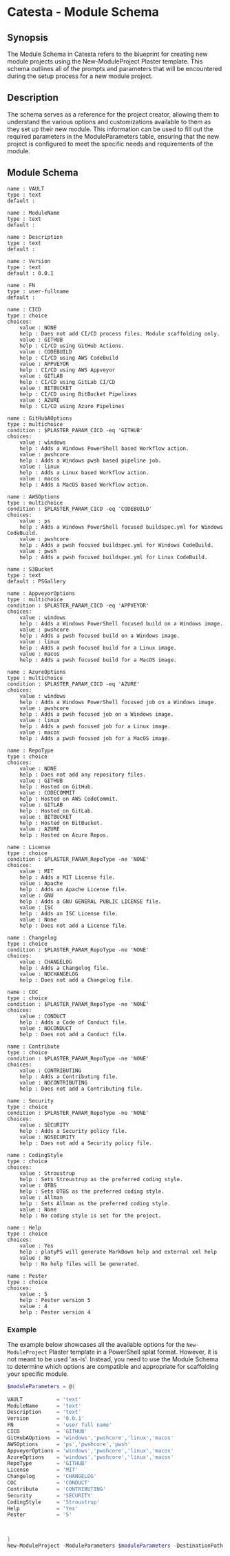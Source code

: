 # Catesta - Module Schema

## Synopsis

The Module Schema in Catesta refers to the blueprint for creating new module projects using the New-ModuleProject Plaster template. This schema outlines all of the prompts and parameters that will be encountered during the setup process for a new module project.

## Description

The schema serves as a reference for the project creator, allowing them to understand the various options and customizations available to them as they set up their new module. This information can be used to fill out the required parameters in the ModuleParameters table, ensuring that the new project is configured to meet the specific needs and requirements of the module.

## Module Schema

```text
name : VAULT
type : text
default : 

name : ModuleName
type : text
default : 

name : Description
type : text
default : 

name : Version
type : text
default : 0.0.1

name : FN
type : user-fullname
default : 

name : CICD
type : choice
choices:
    value : NONE
    help : Does not add CI/CD process files. Module scaffolding only.
    value : GITHUB
    help : CI/CD using GitHub Actions.
    value : CODEBUILD
    help : CI/CD using AWS CodeBuild
    value : APPVEYOR
    help : CI/CD using AWS Appveyor
    value : GITLAB
    help : CI/CD using GitLab CI/CD
    value : BITBUCKET
    help : CI/CD using BitBucket Pipelines
    value : AZURE
    help : CI/CD using Azure Pipelines

name : GitHubAOptions
type : multichoice
condition : $PLASTER_PARAM_CICD -eq 'GITHUB'
choices:
    value : windows
    help : Adds a Windows PowerShell based Workflow action.
    value : pwshcore
    help : Adds a Windows pwsh based pipeline job.
    value : linux
    help : Adds a Linux based Workflow action.
    value : macos
    help : Adds a MacOS based Workflow action.

name : AWSOptions
type : multichoice
condition : $PLASTER_PARAM_CICD -eq 'CODEBUILD'
choices:
    value : ps
    help : Adds a Windows PowerShell focused buildspec.yml for Windows CodeBuild.
    value : pwshcore
    help : Adds a pwsh focused buildspec.yml for Windows CodeBuild.
    value : pwsh
    help : Adds a pwsh focused buildspec.yml for Linux CodeBuild.

name : S3Bucket
type : text
default : PSGallery

name : AppveyorOptions
type : multichoice
condition : $PLASTER_PARAM_CICD -eq 'APPVEYOR'
choices:
    value : windows
    help : Adds a Windows PowerShell focused build on a Windows image.
    value : pwshcore
    help : Adds a pwsh focused build on a Windows image.
    value : linux
    help : Adds a pwsh focused build for a Linux image.
    value : macos
    help : Adds a pwsh focused build for a MacOS image.

name : AzureOptions
type : multichoice
condition : $PLASTER_PARAM_CICD -eq 'AZURE'
choices:
    value : windows
    help : Adds a Windows PowerShell focused job on a Windows image.
    value : pwshcore
    help : Adds a pwsh focused job on a Windows image.
    value : linux
    help : Adds a pwsh focused job for a Linux image.
    value : macos
    help : Adds a pwsh focused job for a MacOS image.

name : RepoType
type : choice
choices:
    value : NONE
    help : Does not add any repository files.
    value : GITHUB
    help : Hosted on GitHub.
    value : CODECOMMIT
    help : Hosted on AWS CodeCommit.
    value : GITLAB
    help : Hosted on GitLab.
    value : BITBUCKET
    help : Hosted on BitBucket.
    value : AZURE
    help : Hosted on Azure Repos.

name : License
type : choice
condition : $PLASTER_PARAM_RepoType -ne 'NONE'
choices:
    value : MIT
    help : Adds a MIT License file.
    value : Apache
    help : Adds an Apache License file.
    value : GNU
    help : Adds a GNU GENERAL PUBLIC LICENSE file.
    value : ISC
    help : Adds an ISC License file.
    value : None
    help : Does not add a License file.

name : Changelog
type : choice
condition : $PLASTER_PARAM_RepoType -ne 'NONE'
choices:
    value : CHANGELOG
    help : Adds a Changelog file.
    value : NOCHANGELOG
    help : Does not add a Changelog file.

name : COC
type : choice
condition : $PLASTER_PARAM_RepoType -ne 'NONE'
choices:
    value : CONDUCT
    help : Adds a Code of Conduct file.
    value : NOCONDUCT
    help : Does not add a Conduct file.

name : Contribute
type : choice
condition : $PLASTER_PARAM_RepoType -ne 'NONE'
choices:
    value : CONTRIBUTING
    help : Adds a Contributing file.
    value : NOCONTRIBUTING
    help : Does not add a Contributing file.

name : Security
type : choice
condition : $PLASTER_PARAM_RepoType -ne 'NONE'
choices:
    value : SECURITY
    help : Adds a Security policy file.
    value : NOSECURITY
    help : Does not add a Security policy file.

name : CodingStyle
type : choice
choices:
    value : Stroustrup
    help : Sets Stroustrup as the preferred coding style.
    value : OTBS
    help : Sets OTBS as the preferred coding style.
    value : Allman
    help : Sets Allman as the preferred coding style.
    value : None
    help : No coding style is set for the project.

name : Help
type : choice
choices:
    value : Yes
    help : platyPS will generate MarkDown help and external xml help
    value : No
    help : No help files will be generated.

name : Pester
type : choice
choices:
    value : 5
    help : Pester version 5
    value : 4
    help : Pester version 4

```

### Example

The example below showcases all the available options for the `New-ModuleProject` Plaster template in a PowerShell splat format. However, it is not meant to be used 'as-is'. Instead, you need to use the Module Schema to determine which options are compatible and appropriate for scaffolding your specific module.

```powershell
$moduleParameters = @{
    
VAULT           = 'text'
ModuleName      = 'text'
Description     = 'text'
Version         = '0.0.1'
FN              = 'user full name'
CICD            = 'GITHUB'
GitHubAOptions  = 'windows','pwshcore','linux','macos'
AWSOptions      = 'ps','pwshcore','pwsh'
AppveyorOptions = 'windows','pwshcore','linux','macos'
AzureOptions    = 'windows','pwshcore','linux','macos'
RepoType        = 'GITHUB'
License         = 'MIT'
Changelog       = 'CHANGELOG'
COC             = 'CONDUCT'
Contribute      = 'CONTRIBUTING'
Security        = 'SECURITY'
CodingStyle     = 'Stroustrup'
Help            = 'Yes'
Pester          = '5'



}
New-ModuleProject -ModuleParameters $moduleParameters -DestinationPath .
```
